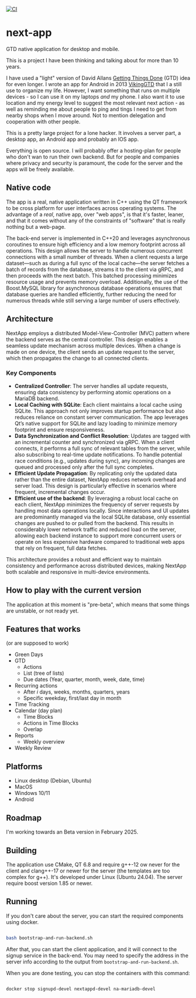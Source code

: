 [![CI](https://github.com/jgaa/next-app/actions/workflows/ci.yaml/badge.svg)](https://github.com/jgaa/next-app/actions/workflows/ci.yaml)

# next-app
GTD native application for desktop and mobile.

This is a project I have been thinking and talking about for more than 10 years.

I have used a "light" version of David Allans [Getting Things Done](https://gettingthingsdone.com) (GTD) 
idea for even longer. I wrote an app for Android in 2013 [VikingGTD](https://github.com/jgaa/VikingGTD)
that I a still use to organize my life. However, I want something that runs on multiple 
devices - so I can use it on my laptops *and* my phone. I also want it to use location 
and my energy level to suggest the most relevant next action - as well as reminding me about people to
ping and tings I need to get from nearby shops when I move around. 
Not to mention delegation and cooperation with other people.

This is a pretty large project for a lone hacker. It involves a server part, a desktop app, an Android app
and probably an IOS app.

Everything is open source. I will probably offer a hosting-plan for people who don't wan to run
their own backend. But for people and companies where privacy and security is paramount,
the code for the server and the apps will be freely available.

## Native code

The app is a real, native application written in C++ using the QT framework
to be cross platform for user interfaces across operating systems. The advantage
of a *real*, native app, over "web apps", is that it's faster, leaner, and that
it comes without any of the constraints of "software" that is really nothing but a
web-page.

The back-end server is implemented in C++20 and leverages asynchronous coroutines to ensure high efficiency and a low memory footprint across all operations. This design allows the server to handle numerous concurrent connections with a small number of threads. When a client requests a large dataset—such as during a full sync of the local cache—the server fetches a batch of records from the database, streams it to the client via gRPC, and then proceeds with the next batch. This batched processing minimizes resource usage and prevents memory overload. Additionally, the use of the Boost.MySQL library for asynchronous database operations ensures that database queries are handled efficiently, further reducing the need for numerous threads while still serving a large number of users effectively.

## Architecture

NextApp employs a distributed Model-View-Controller (MVC) pattern where the backend serves as the central controller. This design enables a seamless update mechanism across multiple devices. When a change is made on one device, the client sends an update request to the server, which then propagates the change to all connected clients.

### Key Components
- **Centralized Controller**: The server handles all update requests, ensuring data consistency by performing atomic operations on a MariaDB backend.
- **Local Caching with SQLite**: Each client maintains a local cache using SQLite. This approach not only improves startup performance but also reduces reliance on constant server communication. The app leverages Qt’s native support for SQLite and lazy loading to minimize memory footprint and ensure responsiveness.
- **Data Synchronization and Conflict Resolution**: Updates are tagged with an incremental counter and synchronized via gRPC. When a client connects, it performs a full sync of relevant tables from the server, while also subscribing to real-time update notifications. To handle potential race conditions (e.g., updates during sync), any incoming changes are queued and processed only after the full sync completes.
- **Efficient Update Propagation**: By replicating only the updated data rather than the entire dataset, NextApp reduces network overhead and server load. This design is particularly effective in scenarios where frequent, incremental changes occur.
- **Efficient use of the backend**: By leveraging a robust local cache on each client, NextApp minimizes the frequency of server requests by handling most data operations locally. Since interactions and UI updates are predominantly managed via the local SQLite database, only essential changes are pushed to or pulled from the backend. This results in considerably lower network traffic and reduced load on the server, allowing each backend instance to support more concurrent users or operate on less expensive hardware compared to traditional web apps that rely on frequent, full data fetches.

This architecture provides a robust and efficient way to maintain consistency and performance across distributed devices, making NextApp both scalable and responsive in multi-device environments.

## How to play with the current version

The application at this moment is "pre-beta", which means that some things
are unstable, or not ready yet.

## Features that works
(or are supposed to work)

- Green Days
- GTD
  - Actions
  - List (tree of lists)
  - Due dates (Year, quarter, month, week, date, time)
- Recurring actions
  - After *i* days, weeks, months, quarters, years
  - Specific weekday, first/last day in month
- Time Tracking
- Calendar (day plan)
  - Time Blocks
  - Actions in Time Blocks
  - Overlap
- Reports
  - Weekly overview
- Weekly Review

## Platforms

- Linux desktop (Debian, Ubuntu)
- MacOS
- Windows 10/11
- Android

## Roadmap

I'm working towards an Beta version in February 2025.

## Building

The application use CMake, QT 6.8 and require g++-12 ow never for the client and clang++-17 or newer for the server (the templates are too complex for g++). It's developed under
Linux (Ubuntu 24.04). The server require boost version 1.85 or newer.

## Running

If you don't care about the server, you can start the required components using docker.

```sh

bash bootstrap-and-run-backend.sh

```

After that, you can start the client application, and it will connect to the signup service
in the back-end. You may need to specify the address in the server info according to the
output from `bootstrap-and-run-backend.sh`.

When you are done testing, you can stop the containers with this command:

```sh

docker stop signupd-devel nextappd-devel na-mariadb-devel

```


